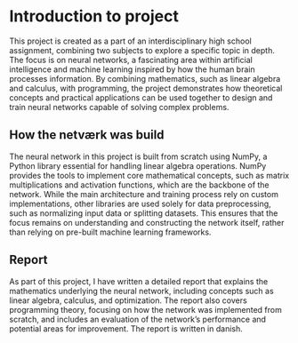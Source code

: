 # Introduction to project
This project is created as a part of an interdisciplinary high school assignment, combining two subjects to explore a specific topic in depth.
The focus is on neural networks, a fascinating area within artificial intelligence and machine learning inspired by how the human brain processes information.
By combining mathematics, such as linear algebra and calculus, with programming, the project demonstrates how theoretical concepts and practical applications
can be used together to design and train neural networks capable of solving complex problems.

## How the netværk was build
The neural network in this project is built from scratch using NumPy, a Python library essential for
handling linear algebra operations. NumPy provides the tools to implement core mathematical
concepts, such as matrix multiplications and activation functions, which are the backbone of the network.
While the main architecture and training process rely on custom implementations, other libraries are
used solely for data preprocessing, such as normalizing input data or splitting datasets. This ensures
that the focus remains on understanding and constructing the network itself, rather than relying on
pre-built machine learning frameworks.

## Report
As part of this project, I have written a detailed report that explains the mathematics underlying the
neural network, including concepts such as linear algebra, calculus, and optimization. The report also
covers programming theory, focusing on how the network was implemented from scratch, and
includes an evaluation of the network’s performance and potential areas for improvement.
The report is written in danish.
